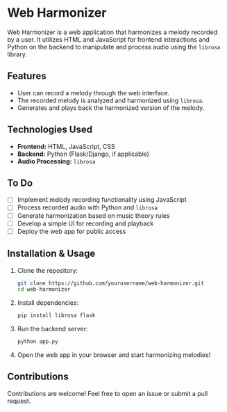 # Web Harmonizer

Web Harmonizer is a web application that harmonizes a melody recorded by a user. It utilizes HTML and JavaScript for frontend interactions and Python on the backend to manipulate and process audio using the `librosa` library.

## Features
- User can record a melody through the web interface.
- The recorded melody is analyzed and harmonized using `librosa`.
- Generates and plays back the harmonized version of the melody.

## Technologies Used
- **Frontend:** HTML, JavaScript, CSS
- **Backend:** Python (Flask/Django, if applicable)
- **Audio Processing:** `librosa`

## To Do
- [ ] Implement melody recording functionality using JavaScript
- [ ] Process recorded audio with Python and `librosa`
- [ ] Generate harmonization based on music theory rules
- [ ] Develop a simple UI for recording and playback
- [ ] Deploy the web app for public access

## Installation & Usage
1. Clone the repository:
   ```sh
   git clone https://github.com/yourusername/web-harmonizer.git
   cd web-harmonizer
   ```
2. Install dependencies:
   ```sh
   pip install librosa flask
   ```
3. Run the backend server:
   ```sh
   python app.py
   ```
4. Open the web app in your browser and start harmonizing melodies!

## Contributions
Contributions are welcome! Feel free to open an issue or submit a pull request.

